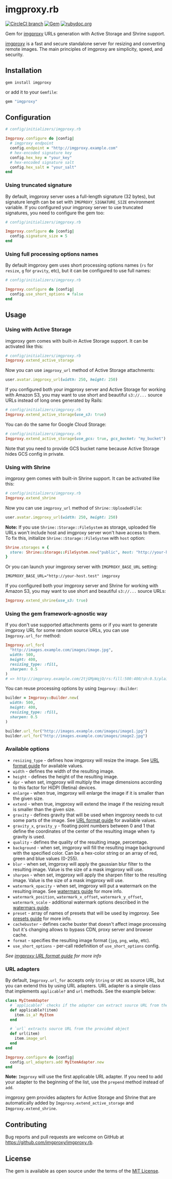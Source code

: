 # imgproxy.rb

[![CircleCI branch](https://img.shields.io/circleci/project/github/imgproxy/imgproxy.rb/master.svg?style=for-the-badge)](https://circleci.com/gh/imgproxy/imgproxy.rb) [![Gem](https://img.shields.io/gem/v/imgproxy.svg?style=for-the-badge)](https://rubygems.org/gems/imgproxy) [![rubydoc.org](https://img.shields.io/badge/rubydoc-reference-blue.svg?style=for-the-badge)](https://www.rubydoc.info/github/imgproxy/imgproxy.rb/master)

Gem for [imgproxy](https://github.com/imgproxy/imgproxy) URLs generation with Active Storage and Shrine support.

[imgproxy](https://github.com/imgproxy/imgproxy) is a fast and secure standalone server for resizing and converting remote images. The main principles of imgproxy are simplicity, speed, and security.

## Installation

```
gem install imgproxy
```

or add it to your `Gemfile`:

```ruby
gem "imgproxy"
```

## Configuration

```ruby
# config/initializers/imgproxy.rb

Imgproxy.configure do |config|
  # imgproxy endpoint
  config.endpoint = "http://imgproxy.example.com"
  # hex-encoded signature key
  config.hex_key = "your_key"
  # hex-encoded signature salt
  config.hex_salt = "your_salt"
end
```

### Using truncated signature

By default, imgproxy server uses a full-length signature (32 bytes), but signature length can be set with `IMGPROXY_SIGNATURE_SIZE` environment variable. If you configured your imgproxy server to use truncated signatures, you need to configure the gem too:

```ruby
# config/initializers/imgproxy.rb

Imgproxy.configure do |config|
  config.signature_size = 5
end
```

### Using full processing options names

By default imgproxy gem uses short processing options names (`rs` for `resize`, `g` for `gravity`, etc), but it can be configured to use full names:

```ruby
# config/initializers/imgproxy.rb

Imgproxy.configure do |config|
  config.use_short_options = false
end
```

## Usage

### Using with Active Storage

imgproxy gem comes with built-in Active Storage support. It can be activated like this:

```ruby
# config/initializers/imgproxy.rb
Imgproxy.extend_active_storage
```

Now you can use `imgproxy_url` method of Active Storage attachments:

```ruby
user.avatar.imgproxy_url(width: 250, height: 250)
```

If you configured both your imgproxy server and Active Storage for working with Amazon S3, you may want to use short and beautiful `s3://...` source URLs instead of long ones generated by Rails:

```ruby
# config/initializers/imgproxy.rb
Imgproxy.extend_active_storage(use_s3: true)
```

You can do the same for Google Cloud Storage:

```ruby
# config/initializers/imgproxy.rb
Imgproxy.extend_active_storage(use_gcs: true, gcs_bucket: "my_bucket")
```

Note that you need to provide GCS bucket name because Active Storage hides GCS config in private.

### Using with Shrine

imgproxy gem comes with built-in Shrine support. It can be activated like this:

```ruby
# config/initializers/imgproxy.rb
Imgproxy.extend_shrine
```

Now you can use `imgproxy_url` method of `Shrine::UploadedFile`:

```ruby
user.avatar.imgproxy_url(width: 250, height: 250)
```

**Note:** If you use `Shrine::Storage::FileSystem` as storage, uploaded file URLs won't include host and imgproxy server won't have access to them. To fix this, initialize `Shrine::Storage::FileSystem` with `host` option:

```ruby
Shrine.storages = {
  store: Shrine::Storage::FileSystem.new("public", host: "http://your-host.test")
}
```

Or you can launch your imgproxy server with `IMGPROXY_BASE_URL` setting:

```
IMGPROXY_BASE_URL="http://your-host.test" imgproxy
```

If you configured both your imgproxy server and Shrine for working with Amazon S3, you may want to use short and beautiful `s3://...` source URLs:

```ruby
Imgproxy.extend_shrine(use_s3: true)
```

### Using the gem framework-agnostic way

If you don't use supported attachments gems or if you want to generate imgproxy URL for some random source URLs, you can use `Imgproxy.url_for` method:

```ruby
Imgproxy.url_for(
  "http://images.example.com/images/image.jpg",
  width: 500,
  height: 400,
  resizing_type: :fill,
  sharpen: 0.5
)
# => http://imgproxy.example.com/2tjGMpWqjO/rs:fill:500:400/sh:0.5/plain/http://images.example.com/images/image.jpg
```

You can reuse processing options by using `Imgproxy::Builder`:

```ruby
builder = Imgproxy::Builder.new(
  width: 500,
  height: 400,
  resizing_type: :fill,
  sharpen: 0.5
)

builder.url_for("http://images.example.com/images/image1.jpg")
builder.url_for("http://images.example.com/images/image2.jpg")
```

### Available options

* `resizing_type` - defines how imgproxy will resize the image. See [URL format guide](https://github.com/imgproxy/imgproxy/blob/master/docs/generating_the_url_advanced.md#resizing-type) for available values.
* `width` - defines the width of the resulting image.
* `height` - defines the height of the resulting image.
* `dpr` - when set, imgproxy will multiply the image dimensions according to this factor for HiDPI (Retina) devices.
* `enlarge` - when true, imgproxy will enlarge the image if it is smaller than the given size.
* `extend` - when true, imgproxy will extend the image if the resizing result is smaller than the given size.
* `gravity` - defines gravity that will be used when imgproxy needs to cut some parts of the image. See [URL format guide](https://github.com/imgproxy/imgproxy/blob/master/docs/generating_the_url_advanced.md#gravity) for available values.
* `gravity_x`, `gravity_y` - floating point numbers between 0 and 1 that define the coordinates of the center of the resulting image when `fp` gravity is used.
* `quality` - defines the quality of the resulting image, percentage.
* `background` - when set, imgproxy will fill the resulting image background with the specified color. Can be a hex-color string or an array of red, green and blue values (0-255).
* `blur` - when set, imgproxy will apply the gaussian blur filter to the resulting image. Value is the size of a mask imgproxy will use.
* `sharpen` - when set, imgproxy will apply the sharpen filter to the resulting image. Value is the size of a mask imgproxy will use.
* `watermark_opacity` - when set, imgproxy will put a watermark on the resulting image. See [watermars guide](https://github.comimgproxym/imgproxy/blob/master/docs/watermark.md) for more info.
* `watermark_position`, `watermark_x_offset`, `watermark_y_offset`, `watermark_scale` - additional watermark options described in the [watermars guide](https://github.com/imgproxy/imgproxy/blob/master/docs/watermark.md).
* `preset` - array of names of presets that will be used by imgproxy. See [presets guide](https://github.com/imgproxy/imgproxy/blob/master/docs/presets.md) for more info.
* `cachebuster` - defines cache buster that doesn't affect image processing but it's changing allows to bypass CDN, proxy server and browser cache.
* `format` - specifies the resulting image format (`jpg`, `png`, `webp`, etc).
* `use_short_options` - per-call redefinition of `use_short_options` config.

_See [imgproxy URL format guide](https://github.com/imgproxy/imgproxy/blob/master/docs/generating_the_url_advanced.md) for more info_

### URL adapters

By default, `Imgproxy.url_for` accepts only `String` or `URI` as source URL, but you can extend this by using URL adapters. URL adapter is a simple class that implements `applicable?` and `url` methods. See the example below:

```ruby
class MyItemAdapter
  # `applicable?` checks if the adapter can extract source URL from the provided object
  def applicable?(item)
    item.is_a? MyItem
  end

  # `url` extracts source URL from the provided object
  def url(item)
    item.image_url
  end
end

Imgproxy.configure do |config|
  config.url_adapters.add MyItemAdapter.new
end
```

**Note:** `Imgproxy` will use the first applicable URL adapter. If you need to add your adapter to the beginning of the list, use the `prepend` method instead of `add`.

imgproxy gem provides adapters for Active Storage and Shrine that are automatically added by `Imgproxy.extend_active_storage` and `Imgproxy.extend_shrine`.

## Contributing

Bug reports and pull requests are welcome on GitHub at https://github.com/imgproxy/imgproxy.rb.

## License
The gem is available as open source under the terms of the [MIT License](http://opensource.org/licenses/MIT).
